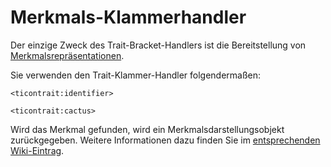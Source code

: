 # Merkmals-Klammerhandler

Der einzige Zweck des Trait-Bracket-Handlers ist die Bereitstellung von [Merkmalsrepräsentationen](/Mods/ContentTweaker/Tinkers_Construct/Trait/).

Sie verwenden den Trait-Klammer-Handler folgendermaßen:

```zenscript
<ticontrait:identifier>

<ticontrait:cactus>
```

Wird das Merkmal gefunden, wird ein Merkmalsdarstellungsobjekt zurückgegeben. Weitere Informationen dazu finden Sie im [entsprechenden Wiki-Eintrag](/Mods/ContentTweaker/Tinkers_Construct/Trait/).